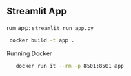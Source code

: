 ## Streamlit App

run app: `streamlit run app.py`

```bash
 docker build -t app .
   ```
Running Docker 

```bash
   docker run it --rm -p 8501:8501 app
   ```